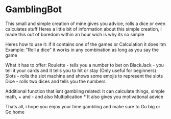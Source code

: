 # GamblingBot
This small and simple creation of mine gives you advice, rolls a dice or even calculates stuff
Heres a little bit of information about this simple creation, i made this out of boredom within an hour wich is why its so simple

Heres how to use it: if it contains one of the games or Calculation it does itm Example: "Roll a dice" it works in any combination as long as you say the game

What it has to offer: 
Roulette - tells you a number to bet on
BlackJack - you tell it your cards and it tells you to hit or stay (Only useful for beginners)
Slots - rolls the slot machine and shows some emojis to represent the slots
Dice - rolls two dices and tells you the numbers

Additional function that isnt gambling related: It can calculate things, simple math, + and - and also Multiplication *
It also gives you motivational advice

Thats all, i hope you enjoy your time gambling and make sure to Go big or Go home
